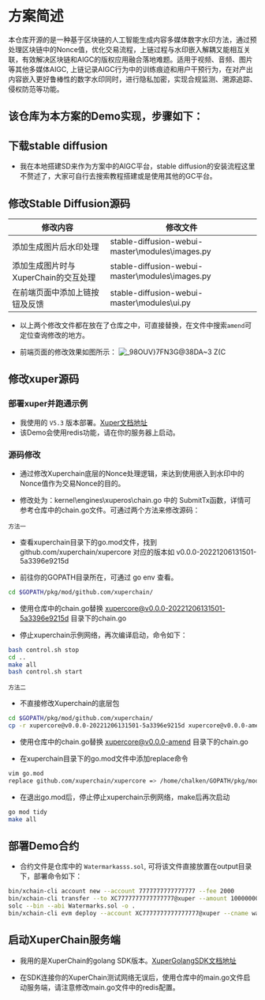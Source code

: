 # 方案简述
本仓库开源的是一种基于区块链的人工智能生成内容多媒体数字水印方法，通过预处理区块链中的Nonce值，优化交易流程，上链过程与水印嵌入解耦又能相互关联，有效解决区块链和AIGC的版权应用融合落地难题。适用于视频、音频、图片等其他多媒体AIGC, 上链记录AIGC行为中的训练痕迹和用户干预行为，在对产出内容嵌入更好鲁棒性的数字水印同时，进行隐私加密，实现合规监测、溯源追踪、侵权防范等功能。

## 该仓库为本方案的Demo实现，步骤如下：
## 下载stable diffusion
- 我在本地搭建SD来作为方案中的AIGC平台，stable diffusion的安装流程这里不赘述了，大家可自行去搜索教程搭建或是使用其他的GC平台。

## 修改Stable Diffusion源码
修改内容  | 修改文件
------------- | -------------
添加生成图片后水印处理  | stable-diffusion-webui-master\modules\images.py
添加生成图片时与XuperChain的交互处理  | stable-diffusion-webui-master\modules\images.py
在前端页面中添加上链按钮及反馈  | stable-diffusion-webui-master\modules\ui.py

- 以上两个修改文件都在放在了仓库之中，可直接替换，在文件中搜索`amend`可定位查询修改的地方。
  
- 前端页面的修改效果如图所示：
![_98OUV}7FN3G@38DA~3 Z(C](https://github.com/xp007123/Xuper_AIGC_Watermarks/assets/57866608/a0bed4d0-1bfe-4b94-b57f-8ad68a193338)

## 修改xuper源码
### 部署xuper并跑通示例
- 我使用的 `V5.3` 版本部署。[Xuper文档地址](https://xuper.baidu.com/n/xuperdoc/v5.3/quickstart/quickstart.html)   
- 该Demo会使用redis功能，请在你的服务器上启动。   

### 源码修改
- 通过修改Xuperchain底层的Nonce处理逻辑，来达到使用嵌入到水印中的Nonce值作为交易Nonce的目的。     

- 修改处为：kernel\engines\xuperos\chain.go 中的 SubmitTx函数，详情可参考仓库中的chain.go文件。可通过两个方法来修改源码：  

`方法一` 
- 查看xuperchain目录下的go.mod文件，找到 github.com/xuperchain/xupercore 对应的版本如 v0.0.0-20221206131501-5a3396e9215d

- 前往你的GOPATH目录所在，可通过 go env 查看。
```Bash 
cd $GOPATH/pkg/mod/github.com/xuperchain/
```

- 使用仓库中的chain.go替换 xupercore@v0.0.0-20221206131501-5a3396e9215d 目录下的chain.go

- 停止xuperchain示例网络，再次编译启动，命令如下：
```Bash
bash control.sh stop  
cd ..  
make all  
bash control.sh start  
```
`方法二` 
- 不直接修改Xuperchain的底层包
```Bash
cd $GOPATH/pkg/mod/github.com/xuperchain/
cp -r xupercore@v0.0.0-20221206131501-5a3396e9215d xupercore@v0.0.0-amend
```  
- 使用仓库中的chain.go替换 xupercore@v0.0.0-amend 目录下的chain.go

- 在xuperchain目录下的go.mod文件中添加replace命令
```Bash
vim go.mod
replace github.com/xuperchain/xupercore => /home/chalken/GOPATH/pkg/mod/github.com/xuperchain/xupercore@v0.0.0-amend-20221206131501
```
- 在退出go.mod后，停止停止xuperchain示例网络，make后再次启动
```Bash
go mod tidy
make all
```
## 部署Demo合约
- 合约文件是仓库中的 `Watermarkasss.sol`, 可将该文件直接放置在output目录下，部署命令如下：
```Bash
bin/xchain-cli account new --account 7777777777777777 --fee 2000
bin/xchain-cli transfer --to XC7777777777777777@xuper --amount 100000000 --keys data/keys/ -H 127.0.0.1:37101
solc --bin --abi Watermarks.sol -o .
bin/xchain-cli evm deploy --account XC7777777777777777@xuper --cname watermarkasss  --fee 5200000 Watermarkasss.bin --abi Watermarkasss.abi
```

## 启动XuperChain服务端
- 我用的是XuperChain的golang SDK版本。[XuperGolangSDK文档地址](https://xuper.baidu.com/n/xuperdoc/v5.3/development_manuals/xuper-sdk/xuper-sdk-go.html)

- 在SDK连接你的XuperChain测试网络无误后，使用仓库中的main.go文件启动服务端，请注意修改main.go文件中的redis配置。

